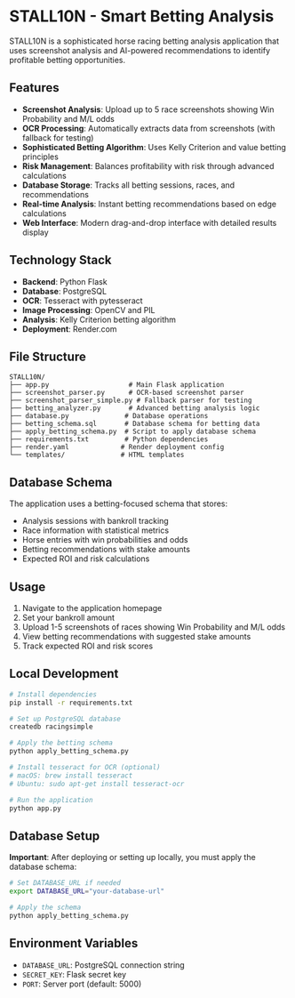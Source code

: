 # STALL10N - Smart Betting Analysis

STALL10N is a sophisticated horse racing betting analysis application that uses screenshot analysis and AI-powered recommendations to identify profitable betting opportunities.

## Features

- **Screenshot Analysis**: Upload up to 5 race screenshots showing Win Probability and M/L odds
- **OCR Processing**: Automatically extracts data from screenshots (with fallback for testing)
- **Sophisticated Betting Algorithm**: Uses Kelly Criterion and value betting principles
- **Risk Management**: Balances profitability with risk through advanced calculations
- **Database Storage**: Tracks all betting sessions, races, and recommendations
- **Real-time Analysis**: Instant betting recommendations based on edge calculations
- **Web Interface**: Modern drag-and-drop interface with detailed results display

## Technology Stack

- **Backend**: Python Flask
- **Database**: PostgreSQL
- **OCR**: Tesseract with pytesseract
- **Image Processing**: OpenCV and PIL
- **Analysis**: Kelly Criterion betting algorithm
- **Deployment**: Render.com

## File Structure

```
STALL10N/
├── app.py                    # Main Flask application
├── screenshot_parser.py      # OCR-based screenshot parser
├── screenshot_parser_simple.py # Fallback parser for testing
├── betting_analyzer.py       # Advanced betting analysis logic
├── database.py              # Database operations
├── betting_schema.sql       # Database schema for betting data
├── apply_betting_schema.py  # Script to apply database schema
├── requirements.txt         # Python dependencies
├── render.yaml             # Render deployment config
└── templates/              # HTML templates
```

## Database Schema

The application uses a betting-focused schema that stores:
- Analysis sessions with bankroll tracking
- Race information with statistical metrics
- Horse entries with win probabilities and odds
- Betting recommendations with stake amounts
- Expected ROI and risk calculations

## Usage

1. Navigate to the application homepage
2. Set your bankroll amount
3. Upload 1-5 screenshots of races showing Win Probability and M/L odds
4. View betting recommendations with suggested stake amounts
5. Track expected ROI and risk scores

## Local Development

```bash
# Install dependencies
pip install -r requirements.txt

# Set up PostgreSQL database
createdb racingsimple

# Apply the betting schema
python apply_betting_schema.py

# Install tesseract for OCR (optional)
# macOS: brew install tesseract
# Ubuntu: sudo apt-get install tesseract-ocr

# Run the application
python app.py
```

## Database Setup

**Important**: After deploying or setting up locally, you must apply the database schema:

```bash
# Set DATABASE_URL if needed
export DATABASE_URL="your-database-url"

# Apply the schema
python apply_betting_schema.py
```

## Environment Variables

- `DATABASE_URL`: PostgreSQL connection string
- `SECRET_KEY`: Flask secret key
- `PORT`: Server port (default: 5000)